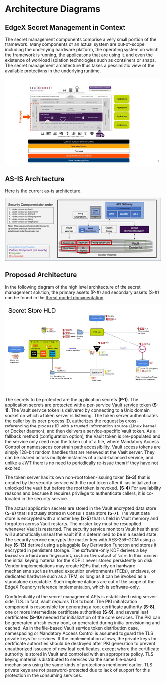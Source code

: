 # Architecture Diagrams

## EdgeX Secret Management in Context

The secret management components comprise a very small portion of the framework.  Many components of an actual system are out-of-scope including the underlying hardware platform, the operating system on which the framework is running, the applications that are using it, and even the existence of workload isolation technologies such as containers or snaps. The secret management architecture thus takes a pessimistic view of the available protections in the underlying runtime.

![Secret Management In Context](arch-in-context.jpg)



## AS-IS Architecture

Here is the current as-is architecture.

![AS_IS](arch-as-is.jpg)



## Proposed Architecture

In the following diagram of the high level architecture of the secret management solution, the primary assets (P-#) and secondary assets (S-#) can be found in the [threat model documentation](threat_model.md).

![High Level Architecture](high_level_architecture.jpg)

The secrets to be protected are the application secrets **(P-1)**. The application secrets are protected with a per-service [Vault](https://www.vaultproject.io/) [service token](https://www.vaultproject.io/docs/concepts/tokens.html#service-tokens) **(S-1)**.  The Vault service token is delivered by connecting to a Unix domain socket on which a token server is listening. The token server authenticates the caller by its peer process ID, authorizes the request by cross-referencing the process ID with a trusted information source (Linux kernel or Docker daemon), and then delivers a service-specific Vault token.  As a fallback method (configuration option), the Vault token is pre-populated and the service only need read the token out of a file, where Mandatory Access Control or namespaces constrain path accessibility. Vault access tokens are simply 128-bit random handles that are renewed at the Vault server.  They can be shared across multiple instances of a load-balanced service, and unlike a JWT there is no need to periodically re-issue them if they have not expired.

The token server has its own non-root token-issuing token **(S-3)** that is created by the security service with the root token after it has initialized or unlocked the vault but before the root token is revoked. **(S-4)**  For availability reasons and because it requires privilege to authenticate callers, it is co-located in the security service.

The actual application secrets are stored in the Vault encrypted data store **(S-6)** that is actually stored in Consul's data store **(S-7)**.  The vault data store is encrypted with a master key **(S-5)** that is held in Vault memory and forgotten across Vault restarts.  The master key must be resupplied whenever Vault is restarted.  The security service monitors Vault health and will automatically unseal the vault if it is determined to be in a sealed state.  The security service encrypts the master key with AES-256-GCM using a key **(S-13)** derived using a pluggable Key Derivation Function and stores it encrypted in persistent storage.  The software-only KDF derives a key based on a hardware fingerprint, such as the output of `lshw`.  In this manner the initial keying material for the KDF is never stored persistently on disk.  Vendor implementations may create KDFs that rely on hardware mechanisms such as trusted execution environments (TEEs), enclaves, or dedicated hardware such as a TPM, so long as it can be invoked as a standalone executable.  Such implementations are out of the scope of the EdgeX Foundry reference implementation, which is software-only.

Confidentiality of the secret management APIs is established using server-side TLS.  In fact, Vault _requires_ TLS to boot.  The PKI initialization component is responsible for generating a root certificate authority **(S-8)**, one or more intermediate certificate authorities **(S-9)**, and several leaf certificates **(S-10)** needed for initialization of the core services.  The PKI can be generated afresh every boot, or generated during initial provisioning and cached.  As in the file-based Vault service token distribution case, namespacing or Mandatory Access Control is assumed to guard the TLS private keys for services.  If the implementation allows, the private keys for certificate authorities should be destroyed after PKI generation to prevent unauthorized issuance of new leaf certificates, except where the certificate authority is stored in Vault and controlled with an appropriate policy.  TLS keying material is distributed to services via the same file-based mechanisms using the same kinds of protections mentioned earlier.  TLS private keys are not password-protected due to lack of support for this protection in the consuming services.
